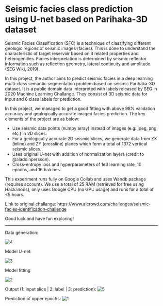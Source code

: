 # Seismic facies class prediction using U-net based on Parihaka-3D dataset

Seismic Facies Classification (SFC) is a technique of classifying different geologic regions of seismic images (facies). This is done to understand the characteristic of target reservoir based on it related properties and heterogenities. Facies interpretation is determined by seismic reflector information such as reflection geometry, lateral continuity and amplitude (SEG Wiki, 2019).

In this project, the author aims to predict seismic facies in a deep learning multi-class semantic segmentation problem based on seismic Parihaka-3D dataset. It is a public domain data interpreted with labels released by SEG in 2020 Machine Learning Challange. They consist of 3D seismic data for input and 6 class labels for prediction. 

In this project, we managed to get a good fitting with above 98% validation accuracy and geologically accurate imaged facies prediction. The key elements of the project are as below:

- Use seismic data points (numpy array) instead of images (e.g: jpeg, png, etc.) in 2D slices.
- For a geologically accurate 2D seismic slices, we generate data from ZX (inline) and ZY (crossline) planes which form a total of 1372 vertical seismic slices.
- Uses original U-net with addition of normalization layers (credit to @aladdinpersson).
- Cross-entropy loss and hyperparameters of 1e3 learning rate, 10 epochs, and 16 batches.

This experiment runs fully on Google Collab and uses Wandb package (requires account). We use a total of 25 RAM (retrieved for free using Hackanons), only uses Google CPU (no GPU usage) and runs for a total of <5 hours.

Link to original challange: https://www.aicrowd.com/challenges/seismic-facies-identification-challenge

Good luck and have fun exploring!
    
-----------------------------------------------------------------------------------------------
 
Data generation:

![4](https://user-images.githubusercontent.com/71542986/184498878-9b21b99e-4e05-4a7e-9ad9-41eec71a7695.jpg)

Model U-net:

![3](https://user-images.githubusercontent.com/71542986/184498883-56416ef8-9507-4d1c-843c-f3b9f66f8c33.jpg)

Model fitting:

![2](https://user-images.githubusercontent.com/71542986/184498887-d363b835-0a2b-4bcd-bfef-c32c68e58f83.jpg)

Output (1: input slice | 2: label | 3: prediction):
![5](https://user-images.githubusercontent.com/71542986/184467519-1659d1c0-e0bc-483a-b59f-2b72efa41ae8.jpg)

Prediction of upper epochs:
![1](https://user-images.githubusercontent.com/71542986/184467537-1ab0ba94-bd09-4596-ab83-374c66f4e4e8.jpg)
